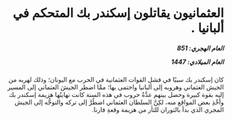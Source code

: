 <h1 dir="rtl">العثمانيون يقاتلون إسكندر بك المتحكم في ألبانيا .</h1>

<h5 dir="rtl">العام الهجري:  851

العام الميلادي: 1447

</h5>

<p dir="rtl">كان إسكندر بك سببًا في فشل القوات العثمانية في الحرب مع اليونان؛ وذلك لهربه من الجيش العثماني وهروبه إلى ألبانيا واحتمى بها؛ ممَّا اضطر الجيشَ العثماني إلى المسير إليه بقوة كبيرة وحصل بينهم عدَّةُ حروب في هذه السنة كانت نهايتُها هزيمة إسكندر بك وأخْذِ بعض المواقع منه، لكِنَّ السلطان العثماني اضطُرَّ إلى تركه والتوجُّه إلى الجيش المجري الذي بدأ بالثوران للثأر من هزيمة وقعةِ فارنا.</p></br>

